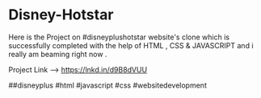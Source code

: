 # Disney-Hotstar

Here is the Project on #disneyplushotstar website's clone which is successfully completed with the help of HTML , CSS & JAVASCRIPT and i really am beaming right now . 

Project Link --> https://lnkd.in/d9B8dVUU

##disneyplus #html #javascript #css
#websitedevelopment

